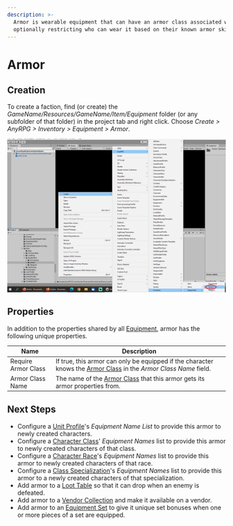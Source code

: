 ```yaml
---
description: >-
  Armor is wearable equipment that can have an armor class associated with it,
  optionally restricting who can wear it based on their known armor skills.
---
```


# Armor

## Creation

To create a faction, find (or create) the _GameName/Resources/GameName/Item/Equipment_ folder (or any subfolder of that folder) in the project tab and right click.  Choose _Create > AnyRPG > Inventory > Equipment > Armor_.

![](../../.gitbook/assets/image.png)



## Properties

In addition to the properties shared by all [Equipment](equipment.md), armor has the following unique properties.

| Name                | Description                                                                                                                           |
| ------------------- | ------------------------------------------------------------------------------------------------------------------------------------- |
| Require Armor Class | If true, this armor can only be equipped if the character knows the [Armor Class](../armor-class.md) in the _Armor Class Name_ field. |
| Armor Class Name    | The name of the [Armor Class](../armor-class.md) that this armor gets its armor properties from.                                      |

## Next Steps

* Configure a [Unit Profile](../unit-profile.md)'s _Equipment Name List_ to provide this armor to newly created characters.
* Configure a [Character Class](../character-class.md)' _Equipment Names_ list to provide this armor to newly created characters of that class.
* Configure a [Character Race](../character-race.md)'s _Equipment Names_ list to provide this armor to newly created characters of that race.
* Configure a [Class Specialization](../class-specialization.md)'s _Equipment Names_ list to provide this armor to a newly created characters of that specialization.
* Add armor to a [Loot Table](../loot-table/) so that it can drop when an enemy is defeated.
* Add armor to a [Vendor Collection](../vendor-collection.md) and make it available on a vendor.
* Add armor to an [Equipment Set](../equipment-set.md) to give it unique set bonuses when one or more pieces of a set are equipped.
